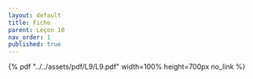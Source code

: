 ```yaml
---
layout: default
title: Fiche
parent: Leçon 10
nav_order: 1
published: true
---
```


{% pdf "../../assets/pdf/L9/L9.pdf" width=100% height=700px no_link %}